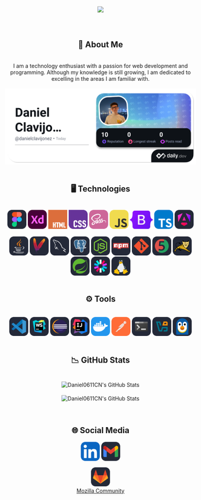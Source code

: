 <div align="center">
    <h1 align="center">
        <img src="https://readme-typing-svg.herokuapp.com/?font=Righteous&size=35&center=true&vCenter=true&width=500&height=70&duration=4000&lines=Hello+There!+👋;+I'm+Daniel+Clavijo!;" />
    </h1>
</div>

<br/>

<div align="center">
    <h2>🌠 About Me</h2>
</div>

<br/>

<div align="center">
    I am a technology enthusiast with a passion for web development and programming. Although my knowledge is still growing, I am dedicated to excelling in the areas I am familiar with.
    <br><br>
    <a href="https://app.daily.dev/danielclavijonez"><img src="https://github.com/Daniel0611CN/Daniel0611CN/blob/main/img/daily.dev.png"/></a>
</div>

<br/>

<div align="center">
    <h2>🖥️ Technologies</h2>
</div>

<br/>

<div align="center">
    <img src="https://raw.githubusercontent.com/Daniel0611CN/Daniel0611CN/refs/heads/main/img/figma.svg"  width="50px"/>
    <img src="https://raw.githubusercontent.com/Daniel0611CN/Daniel0611CN/refs/heads/main/img/xd.svg"  width="50px"/>
    <img src="https://raw.githubusercontent.com/Daniel0611CN/Daniel0611CN/refs/heads/main/img/html.svg"  width="50px"/>
    <img src="https://raw.githubusercontent.com/Daniel0611CN/Daniel0611CN/refs/heads/main/img/css.svg"  width="50px"/>
    <img src="https://raw.githubusercontent.com/Daniel0611CN/Daniel0611CN/refs/heads/main/img/sass.svg"  width="50px"/>
<!--     <img src="https://raw.githubusercontent.com/Daniel0611CN/Daniel0611CN/refs/heads/main/img/tailwindcss.svg"  width="50px"/> -->
    <img src="https://raw.githubusercontent.com/Daniel0611CN/Daniel0611CN/refs/heads/main/img/javascript.svg"  width="50px"/>
    <img src="https://raw.githubusercontent.com/Daniel0611CN/Daniel0611CN/refs/heads/main/img/bootstrap.svg"  width="60px"/>
<!--     <img src="https://raw.githubusercontent.com/Daniel0611CN/Daniel0611CN/refs/heads/main/img/htmx.svg"  width="50px"/> -->
    <img src="https://raw.githubusercontent.com/Daniel0611CN/Daniel0611CN/refs/heads/main/img/typescript.svg"  width="50px"/>
    <img src="https://raw.githubusercontent.com/Daniel0611CN/Daniel0611CN/refs/heads/main/img/angular.svg"  width="50px"/>
    <br/>
    <br/>
    <img src="https://raw.githubusercontent.com/Daniel0611CN/Daniel0611CN/refs/heads/main/img/java.svg"  width="50px"/>
    <img src="https://raw.githubusercontent.com/Daniel0611CN/Daniel0611CN/refs/heads/main/img/maven.svg"  width="50px"/>
<!--     <img src="https://raw.githubusercontent.com/Daniel0611CN/Daniel0611CN/refs/heads/main/img/python.svg"  width="50px"/> -->
    <img src="https://raw.githubusercontent.com/Daniel0611CN/Daniel0611CN/refs/heads/main/img/mysql.svg"  width="50px"/>
    <img src="https://raw.githubusercontent.com/Daniel0611CN/Daniel0611CN/refs/heads/main/img/postgresql.svg"  width="50px"/>
    <img src="https://raw.githubusercontent.com/Daniel0611CN/Daniel0611CN/refs/heads/main/img/nodejs.svg"  width="50px"/>
    <img src="https://raw.githubusercontent.com/Daniel0611CN/Daniel0611CN/refs/heads/main/img/npm.svg"  width="50px"/>
    <img src="https://raw.githubusercontent.com/Daniel0611CN/Daniel0611CN/refs/heads/main/img/git.svg"  width="50px"/>
    <img src="https://raw.githubusercontent.com/Daniel0611CN/Daniel0611CN/refs/heads/main/img/junit.svg"  width="50px"/>
    <img src="https://raw.githubusercontent.com/Daniel0611CN/Daniel0611CN/refs/heads/main/img/tomcat.svg"  width="50px"/>
    <img src="https://raw.githubusercontent.com/Daniel0611CN/Daniel0611CN/refs/heads/main/img/spring.svg"  width="50px"/>
    <img src="https://raw.githubusercontent.com/Daniel0611CN/Daniel0611CN/refs/heads/main/img/jwt.svg"  width="50px"/>
    <img src="https://raw.githubusercontent.com/Daniel0611CN/Daniel0611CN/refs/heads/main/img/linux.svg"  width="50px"/>
    <br/>
</div>

<br/>

<div align="center">
    <h2>⚙️ Tools</h2>
</div>

<br/>

<div align="center">
    <img src="https://raw.githubusercontent.com/Daniel0611CN/Daniel0611CN/refs/heads/main/img/vscode.svg"  width="50px"/>
    <img src="https://raw.githubusercontent.com/Daniel0611CN/Daniel0611CN/refs/heads/main/img/webstorm.svg"  width="50px"/>
    <img src="https://raw.githubusercontent.com/Daniel0611CN/Daniel0611CN/refs/heads/main/img/eclipse.svg"  width="50px"/>
    <img src="https://raw.githubusercontent.com/Daniel0611CN/Daniel0611CN/refs/heads/main/img/idea.svg"  width="50px"/>
    <img src="https://raw.githubusercontent.com/Daniel0611CN/Daniel0611CN/refs/heads/main/img/docker.svg"  width="50px"/>
    <img src="https://raw.githubusercontent.com/Daniel0611CN/Daniel0611CN/refs/heads/main/img/postman.svg"  width="50px"/>
    <img src="https://raw.githubusercontent.com/Daniel0611CN/Daniel0611CN/refs/heads/main/img/terminal.svg"  width="50px"/>
    <img src="https://raw.githubusercontent.com/Daniel0611CN/Daniel0611CN/refs/heads/main/img/virtualbox.svg"  width="50px"/>
    <img src="https://raw.githubusercontent.com/Daniel0611CN/Daniel0611CN/refs/heads/main/img/wsl.svg"  width="50px"/>
</div>

<br/>

<div align="center">
    <h2>📉 GitHub Stats</h2>
</div>

<br/>

<div align="center">
    <img align="center" src="https://github-readme-stats.vercel.app/api?username=Daniel0611CN&include_all_commits=true&count_private=true&show_icons=true&line_height=20&title_color=7A7ADB&icon_color=2234AE&text_color=D3D3D3&bg_color=0,000000,130F40&rank_icon=github"         alt="Daniel0611CN's GitHub Stats">
</div>

<br/>

<div align="center">
<img align="center" src="https://github-readme-stats.vercel.app/api/top-langs/?username=Daniel0611CN&include_all_commits=true&count_private=true&show_icons=true&line_height=20&hide_progress=true&title_color=7A7ADB&icon_color=2234AE&text_color=D3D3D3&bg_color=0,000000,130F40" alt="Daniel0611CN's GitHub Stats">
</div>

<br/>

<br/>

<div align="center">
    <h2>🌐 Social Media</h2>
</div>

<p align="center">    
    <a href="https://www.linkedin.com/in/daniel-clavijo-nu%C3%B1ez/" alt="LinkedIn"><img src="https://raw.githubusercontent.com/Daniel0611CN/Daniel0611CN/refs/heads/main/img/linkedin.svg"  width="50px"/></a>
    <a href="mailto:daniclavijonunez@gmail.com" alt="Contact Me"><img src="https://raw.githubusercontent.com/Daniel0611CN/Daniel0611CN/refs/heads/main/img/gmail.svg"  width="50px"/></a>
</p>
<p align="center">
    <a href="https://gitlab.com/Daniel0611CN" alt="GitLab"><img src="https://raw.githubusercontent.com/Daniel0611CN/Daniel0611CN/refs/heads/main/img/gitlab.svg" width="50px"/></a>
    <br>
    <a href="https://connect.mozilla.org/t5/user/viewprofilepage/user-id/52155">Mozilla Community</a>
</p>

